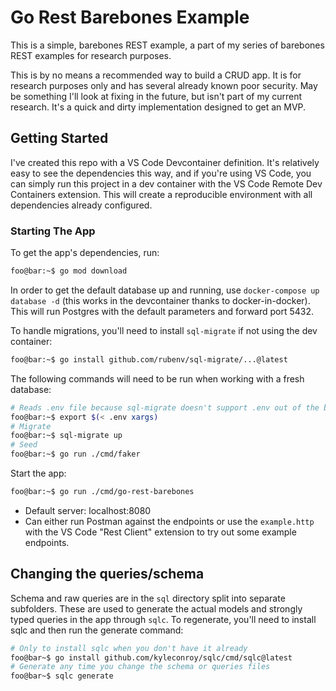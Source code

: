 # Go Rest Barebones Example

This is a simple, barebones REST example, a part of my series of barebones REST examples for research purposes.

This is by no means a recommended way to build a CRUD app. It is for research purposes only and has
several already known poor security. May be something I'll look at fixing in the future, but
isn't part of my current research. It's a quick and dirty implementation designed to get an MVP.

## Getting Started

I've created this repo with a VS Code Devcontainer definition. It's relatively easy to see the dependencies this way,
and if you're using VS Code, you can simply run this project in a dev container with the VS Code Remote Dev Containers
extension. This will create a reproducible environment with all dependencies already configured.

### Starting The App

To get the app's dependencies, run:

```bash session
foo@bar:~$ go mod download
```

In order to get the default database up and running, use `docker-compose up database -d` (this works in the devcontainer thanks to
docker-in-docker). This will run Postgres with the default parameters and forward port 5432.

To handle migrations, you'll need to install `sql-migrate` if not using the dev container:

```bash session
foo@bar:~$ go install github.com/rubenv/sql-migrate/...@latest
```

The following commands will need to be run when working with a fresh database:

```bash session
# Reads .env file because sql-migrate doesn't support .env out of the box :(
foo@bar:~$ export $(< .env xargs)
# Migrate
foo@bar:~$ sql-migrate up
# Seed
foo@bar:~$ go run ./cmd/faker
```

<!--This will run the current migrations and seed the database with Faker data.-->

Start the app:

```bash session
foo@bar:~$ go run ./cmd/go-rest-barebones
```

- Default server: localhost:8080
- Can either run Postman against the endpoints or use the `example.http` with the VS Code "Rest Client" extension to try out some example endpoints.

## Changing the queries/schema

Schema and raw queries are in the `sql` directory split into separate subfolders. These are used to generate the actual
models and strongly typed queries in the app through `sqlc`. To regenerate, you'll need to install sqlc and then run the
generate command:

```bash session
# Only to install sqlc when you don't have it already
foo@bar~$ go install github.com/kyleconroy/sqlc/cmd/sqlc@latest
# Generate any time you change the schema or queries files
foo@bar~$ sqlc generate
```